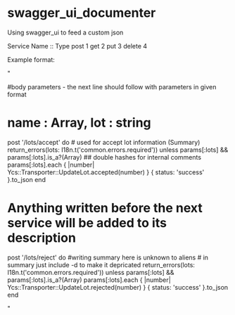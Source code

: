 # swagger_ui_documenter
Using swagger_ui to feed a custom json



  Service Name :: Type
  post              1
  get               2
  put               3
  delete            4




Example format: 

"

 #body parameters - the next line should follow with parameters in given format
 # name : Array, lot : string
 post '/lots/accept' do # used for accept lot information (Summary)  
    return_errors(lots: I18n.t('common.errors.required')) unless params[:lots] && params[:lots].is_a?(Array) ## double hashes for internal comments
    params[:lots].each { |number| Ycs::Transporter::UpdateLot.accepted(number) }
    { status: 'success' }.to_json
  end

  # Anything written before the next service will be added to its description 

  post '/lots/reject' do #writing summary here is unknown to aliens # in summary just include -d to make it depricated
    return_errors(lots: I18n.t('common.errors.required')) unless params[:lots] && params[:lots].is_a?(Array)
    params[:lots].each { |number| Ycs::Transporter::UpdateLot.rejected(number) }
    { status: 'success' }.to_json
  end


  "